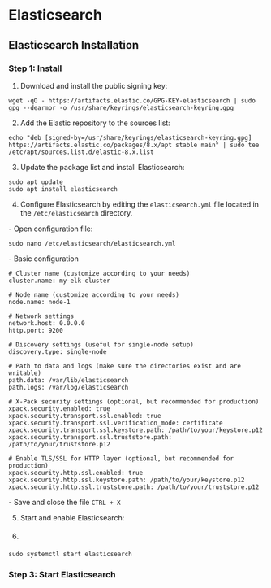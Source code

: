 # Elasticsearch

## Elasticsearch Installation

### Step 1:  Install

1. Download and install the public signing key:

```
wget -qO - https://artifacts.elastic.co/GPG-KEY-elasticsearch | sudo gpg --dearmor -o /usr/share/keyrings/elasticsearch-keyring.gpg
```

2. Add the Elastic repository to the sources list:

```
echo "deb [signed-by=/usr/share/keyrings/elasticsearch-keyring.gpg] https://artifacts.elastic.co/packages/8.x/apt stable main" | sudo tee /etc/apt/sources.list.d/elastic-8.x.list
```

3. Update the package list and install Elasticsearch:

```
sudo apt update
sudo apt install elasticsearch
```

4. Configure Elasticsearch by editing the `elasticsearch.yml` file located in the `/etc/elasticsearch` directory.

&#x20;\- Open configuration file:

```
sudo nano /etc/elasticsearch/elasticsearch.yml
```

&#x20;\- Basic configuration

```
# Cluster name (customize according to your needs)
cluster.name: my-elk-cluster

# Node name (customize according to your needs)
node.name: node-1

# Network settings
network.host: 0.0.0.0
http.port: 9200

# Discovery settings (useful for single-node setup)
discovery.type: single-node

# Path to data and logs (make sure the directories exist and are writable)
path.data: /var/lib/elasticsearch
path.logs: /var/log/elasticsearch

# X-Pack security settings (optional, but recommended for production)
xpack.security.enabled: true
xpack.security.transport.ssl.enabled: true
xpack.security.transport.ssl.verification_mode: certificate
xpack.security.transport.ssl.keystore.path: /path/to/your/keystore.p12
xpack.security.transport.ssl.truststore.path: /path/to/your/truststore.p12

# Enable TLS/SSL for HTTP layer (optional, but recommended for production)
xpack.security.http.ssl.enabled: true
xpack.security.http.ssl.keystore.path: /path/to/your/keystore.p12
xpack.security.http.ssl.truststore.path: /path/to/your/truststore.p12
```

&#x20;\- Save and close the file `CTRL + X`

5. Start and enable Elasticsearch:
6. ####

```
sudo systemctl start elasticsearch
```

### Step 3:  Start Elasticsearch
